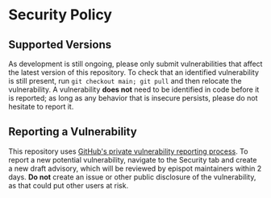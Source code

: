 # Security Policy

## Supported Versions

As development is still ongoing, please only submit vulnerabilities that affect the latest version of this repository.
To check that an identified vulnerability is still present, run `git checkout main; git pull` and then relocate the vulnerability.
A vulnerability **does not** need to be identified in code before it is reported;
as long as any behavior that is insecure persists, please do not hesitate to report it.

## Reporting a Vulnerability

This repository uses [GitHub's private vulnerability reporting process](https://docs.github.com/en/code-security/security-advisories/guidance-on-reporting-and-writing/privately-reporting-a-security-vulnerability).
To report a new potential vulnerability, navigate to the Security tab and create a new draft advisory, which will be reviewed by epispot maintainers within 2 days.
**Do not** create an issue or other public disclosure of the vulnerability, as that could put other users at risk.